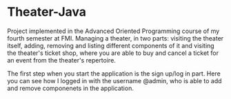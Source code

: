 # Theater-Java

Project implemented in the Advanced Oriented Programming course of my fourth semester at FMI. Managing a theater, in two parts: visiting the theater itself, adding, removing and listing different components of it and visiting the theater's ticket shop, where you are able to buy and cancel a ticket for an event from the theater's repertoire.

The first step when you start the application is the sign up/log in part. Here you can see how I logged in with the username @admin, who is able to add and remove componenets in the application.

